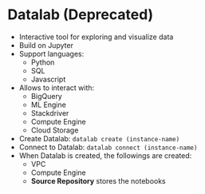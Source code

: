 # Datalab (Deprecated)

- Interactive tool for exploring and visualize data
- Build on Jupyter
- Support languages:
  - Python
  - SQL
  - Javascript
- Allows to interact with:
  - BigQuery
  - ML Engine
  - Stackdriver
  - Compute Engine
  - Cloud Storage
- Create Datalab: ```datalab create (instance-name)```
- Connect to Datalab: ```datalab connect (instance-name)```
- When Datalab is created, the followings are created:
  - VPC
  - Compute Engine
  - **Source Repository** stores the notebooks  
